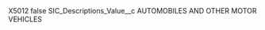 <?xml version="1.0" encoding="UTF-8"?>
<CustomMetadata xmlns="http://soap.sforce.com/2006/04/metadata" xmlns:xsi="http://www.w3.org/2001/XMLSchema-instance" xmlns:xsd="http://www.w3.org/2001/XMLSchema">
    <label>X5012</label>
    <protected>false</protected>
    <values>
        <field>SIC_Descriptions_Value__c</field>
        <value xsi:type="xsd:string">AUTOMOBILES AND OTHER MOTOR VEHICLES</value>
    </values>
</CustomMetadata>
